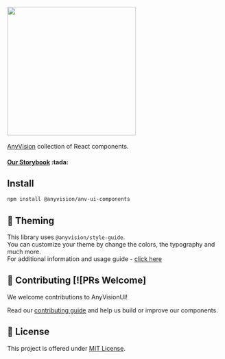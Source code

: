 
<p>
  <img width="300" src="https://anyvision.co/boss/wp-content/uploads/2016/01/anyvision_logo_bbw-1.png">

  </br>
  </br>
  <span>
    <a href="https://www.anyvision.co/">AnyVision</a> collection of React components.
  </span>

</p>

<h4>
  <a href="http://storybook.anyvision.co/">Our Storybook</a> :tada:
</h4>

## Install
```bash
npm install @anyvision/anv-ui-components
```
## :rainbow: Theming
This library uses `@anyvision/style-guide`.
</br>
You can customize your theme by change the colors, the typography and much more.
</br>
For additional information and usage guide - [click here](https://github.com/AnyVisionltd/anv-ui-style-guide)

## 🤝 Contributing [![PRs Welcome]

We welcome contributions to AnyVisionUI!

Read our [contributing guide](https://github.com/AnyVisionltd/anv-ui-components/blob/development/CONTRIBUTING.md) and help us build or improve our components.

## 📝 License

This project is offered under [MIT License](https://github.com/AnyVisionltd/anv-ui-components/blob/development/LICENSE).

